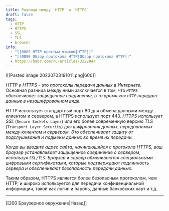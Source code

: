 ```yaml
---
title: Разница между `HTTP` и `HTTPS`
draft: false
tags:
  - HTTP
  - HTTPS
  - SSL
  - TLS
  - browser
info:
  - "[[0089 HTTP простым языком|HTTP]]"
  - "[[0090 Обзор протокола HTTP|Обзор протокола HTTP]]"
  - https://habr.com/ru/articles/332294/
---
```

![[Pasted image 20230703191011.png|600]]

_HTTP_ и _HTTPS_ - это _протоколы передачи данных в Интернете._ Основная разница между ними заключается в том, что _`HTTPS` обеспечивает защищенное соединение, в то время как `HTTP` передает данные в незашифрованном виде._

HTTP использует стандартный порт 80 для обмена данными между клиентом и сервером, а HTTPS использует порт 443. _HTTPS использует SSL_ (`Secure Sockets Layer`) или его более современную версию _TLS_ (`Transport Layer Security`) _для шифрования данных, передаваемых между клиентом и сервером. Это обеспечивает защиту от подслушивания и подмены данных во время их передачи._

_Когда вы вводите адрес сайта, начинающийся с протокола HTTPS, ваш браузер устанавливает защищенное соединение с сервером, используя `SSL/TLS`. Браузер и сервер обмениваются специальными цифровыми сертификатами, которые подтверждают подлинность сервера и обеспечивают безопасность передачи данных._

Таким образом, HTTPS является более безопасным протоколом, чем HTTP, и широко используется для передачи конфиденциальной информации, такой как логин и пароль, данные банковских карт и т.д.

---

[[200 Браузерное окружение|Назад]]